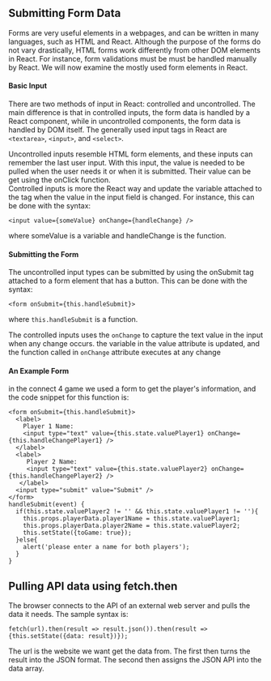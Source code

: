 ## Submitting Form Data
Forms are very useful elements in a webpages, and can be written in many languages, such as HTML and React. Although the purpose of the forms do not vary drastically, HTML forms work differently from other DOM elements in React. For instance, form validations must be must be handled manually by React. We will now examine the mostly used form elements in React.

#### Basic Input
There are two methods of input in React: controlled and uncontrolled. The main difference is that in controlled inputs, the form data is handled by a React component, while in uncontrolled components, the form data is handled by DOM itself. The generally used input tags in React are `<textarea>`, `<input>`, and `<select>`.

Uncontrolled inputs resemble HTML form elements, and these inputs can remember the last user input. With this input, the value is needed to be pulled when the user needs it or when it is submitted. Their value can be get using the onClick function.  
Controlled inputs is more the React way and update the variable attached to the tag when the value in the input field is changed. For instance, this can be done with the syntax:

`<input value={someValue} onChange={handleChange} />`

where someValue is a variable and handleChange is the function.

#### Submitting the Form
The uncontrolled input types can be submitted by using the onSubmit tag attached to a form element that has a button. This can be done with the syntax:

`<form onSubmit={this.handleSubmit}>`

where `this.handleSubmit` is a function.

The controlled inputs uses the `onChange` to capture the text value in the input when any change occurs. the variable in the value attribute is updated, and the function called in `onChange` attribute executes at any change

#### An Example Form

in the connect 4 game we used a form to get the player's information, and the code snippet for this function is:

```
<form onSubmit={this.handleSubmit}>
  <label>
    Player 1 Name:    
    <input type="text" value={this.state.valuePlayer1} onChange={this.handleChangePlayer1} />
  </label>
  <label>
     Player 2 Name:
     <input type="text" value={this.state.valuePlayer2} onChange={this.handleChangePlayer2} />
   </label>
  <input type="submit" value="Submit" />
</form>
handleSubmit(event) {
  if(this.state.valuePlayer2 != '' && this.state.valuePlayer1 != ''){
    this.props.playerData.player1Name = this.state.valuePlayer1;
    this.props.playerData.player2Name = this.state.valuePlayer2;
    this.setState({toGame: true});
  }else{
    alert('please enter a name for both players');
  }
}
```

## Pulling API data using fetch.then

The browser connects to the API of an external web server and pulls the data it needs. The sample syntax is:

`fetch(url).then(result => result.json()).then(result => {this.setState({data: result})});`

The url is the website we want get the data from. The first then turns the result into the JSON format. The second then assigns the JSON API into the data array.  
